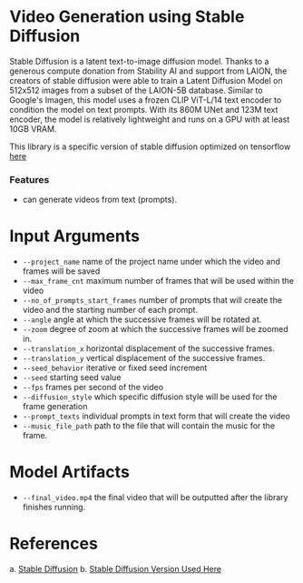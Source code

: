 # Video Generation using Stable Diffusion
Stable Diffusion is a latent text-to-image diffusion model. Thanks to a generous compute donation from Stability AI and support from LAION, the creators of stable diffusion were able to train a Latent Diffusion Model on 512x512 images from a subset of the LAION-5B database. Similar to Google's Imagen, this model uses a frozen CLIP ViT-L/14 text encoder to condition the model on text prompts. With its 860M UNet and 123M text encoder, the model is relatively lightweight and runs on a GPU with at least 10GB VRAM.

This library is a specific version of stable diffusion optimized on tensorflow [here](https://github.com/divamgupta/stable-diffusion-tensorflow)

### Features
- can generate videos from text (prompts).

# Input Arguments
- `--project_name` name of the project name under which the video and frames will be saved
- `--max_frame_cnt` maximum number of frames that will be used within the video
- `--no_of_prompts_start_frames` number of prompts that will create the video and the starting number of each prompt.
- `--angle` angle at which the successive frames will be rotated at.
- `--zoom` degree of zoom at which the successive frames will be zoomed in.
- `--translation_x` horizontal displacement of the successive frames.
- `--translation_y` vertical displacement of the successive frames.
- `--seed_behavior` iterative or fixed seed increment
- `--seed` starting seed value
- `--fps` frames per second of the video
- `--diffusion_style` which specific diffusion style will be used for the frame generation
- `--prompt_texts` individual prompts in text form that will create the video
- `--music_file_path` path to the file that will contain the music for the frame.

# Model Artifacts
- `--final_video.mp4` the final video that will be outputted after the library finishes running.

# References
a. [Stable Diffusion](https://github.com/CompVis/stable-diffusion)
b. [Stable Diffusion Version Used Here](https://github.com/divamgupta/stable-diffusion-tensorflow)
 